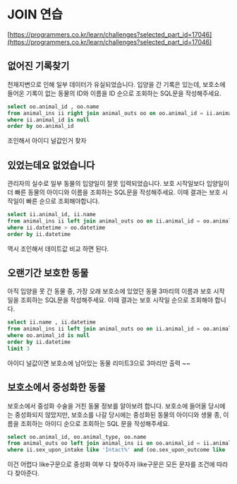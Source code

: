 # JOIN 연습

[https://programmers.co.kr/learn/challenges?selected_part_id=17046](https://programmers.co.kr/learn/challenges?selected_part_id=17046)

## 없어진 기록찾기 

천재지변으로 인해 일부 데이터가 유실되었습니다. 입양을 간 기록은 있는데, 
보호소에 들어온 기록이 없는 동물의 ID와 이름을 ID 순으로 조회하는 SQL문을 작성해주세요.

```sql
select oo.animal_id , oo.name 
from animal_ins ii right join animal_outs oo on oo.animal_id = ii.animal_id
where ii.animal_id is null 
order by oo.animal_id
```

조인해서 아이디 널값인거 찾자 

## 있었는데요 없었습니다

관리자의 실수로 일부 동물의 입양일이 잘못 입력되었습니다. 보호 시작일보다 입양일이
더 빠른 동물의 아이디와 이름을 조회하는 SQL문을 작성해주세요. 이때 결과는 보호 시작일이 빠른 순으로 조회해야합니다.

```sql
select ii.animal_id, ii.name
from animal_ins ii left join animal_outs oo on ii.animal_id = oo.animal_id
where ii.datetime > oo.datetime
order by ii.datetime
```

역시 조인해서 데이트값 비교 하면 된다.

## 오랜기간 보호한 동물

아직 입양을 못 간 동물 중, 가장 오래 보호소에 있었던 동물 3마리의 이름과 
보호 시작일을 조회하는 SQL문을 작성해주세요. 이때 결과는 보호 시작일 순으로 조회해야 합니다.

```sql
select ii.name , ii.datetime
from animal_ins ii left join animal_outs oo on ii.animal_id = oo.animal_id
where oo.animal_id is null 
order by ii.datetime 
limit 3
```

아이디 널값이면 보호소에 남아있는 동물 리미트3으로 3마리만 출력 ~~

## 보호소에서 중성화한 동물

보호소에서 중성화 수술을 거친 동물 정보를 알아보려 합니다. 보호소에 들어올 당시에는 중성화되지 않았지만,
보호소를 나갈 당시에는 중성화된 동물의 아이디와 생물 종, 이름을 조회하는 아이디 순으로 조회하는 SQL 문을 작성해주세요.

```sql
select oo.animal_id, oo.animal_type, oo.name 
from animal_outs oo left join animal_ins ii on oo.animal_id = ii.animal_id
where ii.sex_upon_intake like 'Intact%' and (oo.sex_upon_outcome like 'Spayed%' or oo.sex_upon_outcome like 'Neutered%')
```

이건 어렵다 like구문으로 중성화 여부 다 찾아주자 like구문은 모든 문자를 조건에 따라 다 찾아준다.
